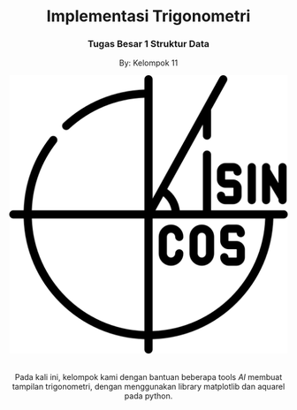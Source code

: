 <div align="center">
    <h1>Implementasi Trigonometri</h1>
    <h3>Tugas Besar 1 Struktur Data</h3>
    <p>By: Kelompok 11</p>

![Example Screenshot](./trigonometry.png)
<br />
<br />

Pada kali ini, kelompok kami dengan bantuan beberapa tools <i>AI</i> membuat tampilan trigonometri, dengan menggunakan library matplotlib dan aquarel pada python.
